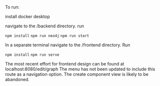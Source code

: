 To run:

install docker desktop

navigate to the /backend directory. run

`npm install`
`npm run neo4j`
`npm run start`

In a separate terminal navigate to the /frontend directory. Run

`npm install`
`npm run serve`

The most recent effort for frontend design can be found at localhost:8080/edit/graph 
The menu has not been updated to include this route as a navigation option. 
The create component view is likely to be abandoned.
